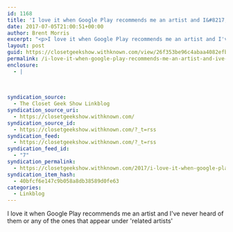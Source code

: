 ```yaml
---
id: 1168
title: 'I love it when Google Play recommends me an artist and I&#8217;ve never heard of them or any of the ones that appear under &#8216;related'
date: 2017-07-05T21:00:51+00:00
author: Brent Morris
excerpt: "<p>I love it when Google Play recommends me an artist and I've never heard of them or any of the ones that appear under 'related artists'</p>"
layout: post
guid: https://closetgeekshow.withknown.com/view/26f353be96c4abaa4082efb25524de20
permalink: /i-love-it-when-google-play-recommends-me-an-artist-and-ive-never-heard-of-them-or-any-of-the-ones-that-appear-under-related/
enclosure:
  - |
    
    
    
syndication_source:
  - The Closet Geek Show Linkblog
syndication_source_uri:
  - https://closetgeekshow.withknown.com/
syndication_source_id:
  - https://closetgeekshow.withknown.com/?_t=rss
syndication_feed:
  - https://closetgeekshow.withknown.com/?_t=rss
syndication_feed_id:
  - "7"
syndication_permalink:
  - https://closetgeekshow.withknown.com/2017/i-love-it-when-google-play-recommends-me-an-artist
syndication_item_hash:
  - 40bfcf6e147c9b058a8db38589d0fe63
categories:
  - Linkblog
---
```

<p class="p-name e-content entry-content">
  I love it when Google Play recommends me an artist and I've never heard of them or any of the ones that appear under 'related artists'
</p>